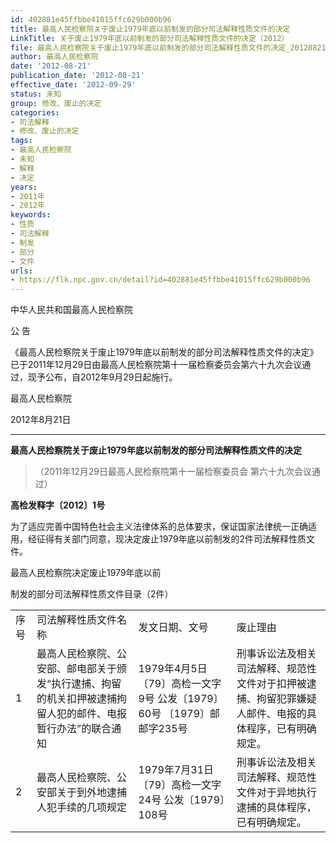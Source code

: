 ```yaml
---
id: 402881e45ffbbe41015ffc629b000b96
title: 最高人民检察院关于废止1979年底以前制发的部分司法解释性质文件的决定
LinkTitle: 关于废止1979年底以前制发的部分司法解释性质文件的决定（2012）
file: 最高人民检察院关于废止1979年底以前制发的部分司法解释性质文件的决定_20120821_402881e45ffbbe41015ffc629b000b96.docx
author: 最高人民检察院
date: '2012-08-21'
publication_date: '2012-08-21'
effective_date: '2012-09-29'
status: 未知
group: 修改、废止的决定
categories:
- 司法解释
- 修改、废止的决定
tags:
- 最高人民检察院
- 未知
- 解释
- 决定
years:
- 2011年
- 2012年
keywords:
- 性质
- 司法解释
- 制发
- 部分
- 文件
urls:
- https://flk.npc.gov.cn/detail?id=402881e45ffbbe41015ffc629b000b96
---
```


中华人民共和国最高人民检察院

公 告

《最高人民检察院关于废止1979年底以前制发的部分司法解释性质文件的决定》已于2011年12月29日由最高人民检察院第十一届检察委员会第六十九次会议通过，现予公布，自2012年9月29日起施行。

最高人民检察院

2012年8月21日

---

**最高人民检察院关于废止1979年底以前制发的部分司法解释性质文件的决定**

> （2011年12月29日最高人民检察院第十一届检察委员会
> 第六十九次会议通过）

**高检发释字〔2012〕1号**

为了适应完善中国特色社会主义法律体系的总体要求，保证国家法律统一正确适用，经征得有关部门同意，现决定废止1979年底以前制发的2件司法解释性质文件。

最高人民检察院决定废止1979年底以前

制发的部分司法解释性质文件目录（2件）

|  |  |  |  |
| --- | --- | --- | --- |
| 序号 | 司法解释性质文件名称 | 发文日期、文号 | 废止理由 |
| 1 | 最高人民检察院、公安部、邮电部关于颁发“执行逮捕、拘留的机关扣押被逮捕拘留人犯的邮件、电报暂行办法”的联合通知 | 1979年4月5日  〔79〕高检一文字9号  公发〔1979〕60号  〔1979〕邮邮字235号 | 刑事诉讼法及相关司法解释、规范性文件对于扣押被逮捕、拘留犯罪嫌疑人邮件、电报的具体程序，已有明确规定。 |
| 2 | 最高人民检察院、公安部关于到外地逮捕人犯手续的几项规定 | 1979年7月31日 〔79〕高检一文字24号  公发〔1979〕108号 | 刑事诉讼法及相关司法解释、规范性文件对于异地执行逮捕的具体程序，已有明确规定。 |
